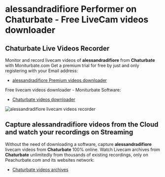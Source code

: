 # alessandradifiore Performer on Chaturbate - Free LiveCam videos downloader

## Chaturbate Live Videos Recorder

Monitor and record livecam videos of **alessandradifiore** from **Chaturbate** with Moniturbate.com
Get a premium trial for free by just and only registering with your Email address:
* [alessandradifiore Premium videos downloader](https://moniturbate.com/request-demo-licence-key.html)

Free livecam videos downloader - Moniturbate Software:
* [Chaturbate videos downloader](https://moniturbate.com/moniturbate-download-software.html)

![alessandradifiore livecam videos recorder](https://peachurnet.com/templates/moniturbate-software.png)


## Capture alessandradifiore videos from the Cloud and watch your recordings on Streaming

Without the need of downloading a software, capture **alessandradifiore** livecam videos from **Chaturbate** 100% online.
Watch Livecam archives from **Chaturbate** unlimitedly from thousands of existing recordings, only on Peachurbate.com and its websites network:
* [Chaturbate videos archives](https://peachurnet.com/)
